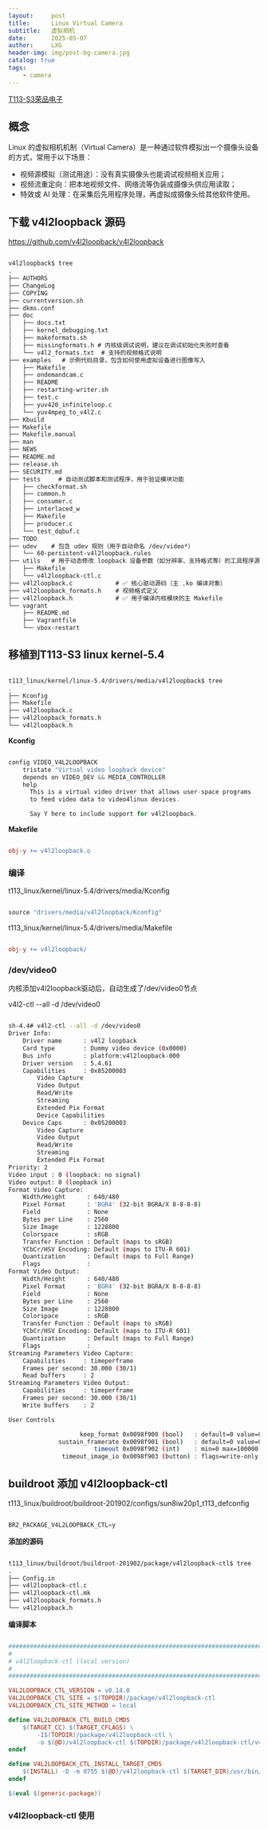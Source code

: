 ```yaml
---
layout:     post
title:      Linux Virtual Camera
subtitle:   虚拟相机
date:       2025-05-07
author:     LXG
header-img: img/post-bg-camera.jpg
catalog: true
tags:
    - camera
---
```


[T113-S3荣品电子](https://doc.rpdzkj.cn/#/zh_cn/%E5%85%A8%E5%BF%97%E7%B3%BB%E5%88%97/t113-s3/4.Linux%E5%BC%80%E5%8F%91)

## 概念

Linux 的虚拟相机机制（Virtual Camera）是一种通过软件模拟出一个摄像头设备的方式，常用于以下场景：

* 视频源模拟（测试用途）：没有真实摄像头也能调试视频相关应用；
* 视频流重定向：把本地视频文件、网络流等伪装成摄像头供应用读取；
* 特效或 AI 处理：在采集后先用程序处理，再虚拟成摄像头给其他软件使用。

## 下载 v4l2loopback 源码

https://github.com/v4l2loopback/v4l2loopback

```txt

v4l2loopback$ tree
.
├── AUTHORS
├── ChangeLog
├── COPYING
├── currentversion.sh
├── dkms.conf
├── doc
│   ├── docs.txt
│   ├── kernel_debugging.txt
│   ├── makeformats.sh
│   ├── missingformats.h # 内核级调试说明，建议在调试初始化失败时查看
│   └── v4l2_formats.txt  # 支持的视频格式说明
├── examples   # 示例代码目录，包含如何使用虚拟设备进行图像写入
│   ├── Makefile
│   ├── ondemandcam.c
│   ├── README
│   ├── restarting-writer.sh
│   ├── test.c
│   ├── yuv420_infiniteloop.c
│   └── yuv4mpeg_to_v4l2.c
├── Kbuild
├── Makefile
├── Makefile.manual
├── man
├── NEWS
├── README.md
├── release.sh
├── SECURITY.md
├── tests     # 自动测试脚本和测试程序，用于验证模块功能
│   ├── checkformat.sh
│   ├── common.h
│   ├── consumer.c
│   ├── interlaced_w
│   ├── Makefile
│   ├── producer.c
│   └── test_dqbuf.c
├── TODO
├── udev    # 包含 udev 规则（用于自动命名 /dev/video*）
│   └── 60-persistent-v4l2loopback.rules
├── utils   # 用于动态修改 loopback 设备参数（如分辨率、支持格式等）的工具程序源码。
│   ├── Makefile
│   └── v4l2loopback-ctl.c
├── v4l2loopback.c            # ✅ 核心驱动源码（主 .ko 编译对象）
├── v4l2loopback_formats.h    # 视频格式定义
├── v4l2loopback.h            # ✅ 用于编译内核模块的主 Makefile
└── vagrant
    ├── README.md
    ├── Vagrantfile
    └── vbox-restart

```

## 移植到T113-S3 linux kernel-5.4

```bash

t113_linux/kernel/linux-5.4/drivers/media/v4l2loopback$ tree
.
├── Kconfig
├── Makefile
├── v4l2loopback.c
├── v4l2loopback_formats.h
└── v4l2loopback.h

```

**Kconfig**

```c

config VIDEO_V4L2LOOPBACK
    tristate "Virtual video loopback device"
    depends on VIDEO_DEV && MEDIA_CONTROLLER
    help
      This is a virtual video driver that allows user-space programs
      to feed video data to video4linux devices.

      Say Y here to include support for v4l2loopback.

```

**Makefile**

```makefile

obj-y += v4l2loopback.o

```

### 编译

t113_linux/kernel/linux-5.4/drivers/media/Kconfig

```c

source "drivers/media/v4l2loopback/Kconfig"

```

t113_linux/kernel/linux-5.4/drivers/media/Makefile

```makefile

obj-y += v4l2loopback/

```

### /dev/video0

内核添加v4l2loopback驱动后，自动生成了/dev/video0节点

v4l2-ctl --all -d /dev/video0

```bash

sh-4.4# v4l2-ctl --all -d /dev/video0 
Driver Info:
	Driver name      : v4l2 loopback
	Card type        : Dummy video device (0x0000)
	Bus info         : platform:v4l2loopback-000
	Driver version   : 5.4.61
	Capabilities     : 0x85200003
		Video Capture
		Video Output
		Read/Write
		Streaming
		Extended Pix Format
		Device Capabilities
	Device Caps      : 0x05200003
		Video Capture
		Video Output
		Read/Write
		Streaming
		Extended Pix Format
Priority: 2
Video input : 0 (loopback: no signal)
Video output: 0 (loopback in)
Format Video Capture:
	Width/Height      : 640/480
	Pixel Format      : 'BGR4' (32-bit BGRA/X 8-8-8-8)
	Field             : None
	Bytes per Line    : 2560
	Size Image        : 1228800
	Colorspace        : sRGB
	Transfer Function : Default (maps to sRGB)
	YCbCr/HSV Encoding: Default (maps to ITU-R 601)
	Quantization      : Default (maps to Full Range)
	Flags             : 
Format Video Output:
	Width/Height      : 640/480
	Pixel Format      : 'BGR4' (32-bit BGRA/X 8-8-8-8)
	Field             : None
	Bytes per Line    : 2560
	Size Image        : 1228800
	Colorspace        : sRGB
	Transfer Function : Default (maps to sRGB)
	YCbCr/HSV Encoding: Default (maps to ITU-R 601)
	Quantization      : Default (maps to Full Range)
	Flags             : 
Streaming Parameters Video Capture:
	Capabilities     : timeperframe
	Frames per second: 30.000 (30/1)
	Read buffers     : 2
Streaming Parameters Video Output:
	Capabilities     : timeperframe
	Frames per second: 30.000 (30/1)
	Write buffers    : 2

User Controls

                    keep_format 0x0098f900 (bool)   : default=0 value=0
              sustain_framerate 0x0098f901 (bool)   : default=0 value=0
                        timeout 0x0098f902 (int)    : min=0 max=100000 step=1 default=0 value=0
               timeout_image_io 0x0098f903 (button) : flags=write-only, execute-on-write


```

## buildroot 添加 v4l2loopback-ctl

t113_linux/buildroot/buildroot-201902/configs/sun8iw20p1_t113_defconfig

```c

BR2_PACKAGE_V4L2LOOPBACK_CTL=y

```

**添加的源码**

```txt

t113_linux/buildroot/buildroot-201902/package/v4l2loopback-ctl$ tree
.
├── Config.in
├── v4l2loopback-ctl.c
├── v4l2loopback-ctl.mk
├── v4l2loopback_formats.h
└── v4l2loopback.h

```

**编译脚本**

```makefile

################################################################################
#
# v4l2loopback-ctl (local version)
#
################################################################################

V4L2LOOPBACK_CTL_VERSION = v0.14.0
V4L2LOOPBACK_CTL_SITE = $(TOPDIR)/package/v4l2loopback-ctl
V4L2LOOPBACK_CTL_SITE_METHOD = local

define V4L2LOOPBACK_CTL_BUILD_CMDS
	$(TARGET_CC) $(TARGET_CFLAGS) \
		-I$(TOPDIR)/package/v4l2loopback-ctl \
		-o $(@D)/v4l2loopback-ctl $(TOPDIR)/package/v4l2loopback-ctl/v4l2loopback-ctl.c
endef

define V4L2LOOPBACK_CTL_INSTALL_TARGET_CMDS
	$(INSTALL) -D -m 0755 $(@D)/v4l2loopback-ctl $(TARGET_DIR)/usr/bin/v4l2loopback-ctl
endef

$(eval $(generic-package))

```

### v4l2loopback-ctl 使用

```bash



```











